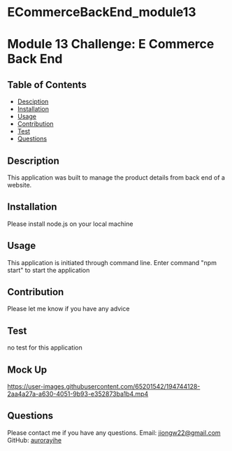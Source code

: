 # ECommerceBackEnd_module13

# Module 13 Challenge: E Commerce Back End

## Table of Contents
* [Desciption](#description)
* [Installation](#installation)
* [Usage](#usage)
* [Contribution](#contribution)
* [Test](#test)
* [Questions](#questions)

## Description

This application was built to manage the product details from back end of a website.

## Installation

Please install node.js on your local machine

## Usage

This application is initiated through command line. Enter command "npm start" to start the application

## Contribution

Please let me know if you have any advice

## Test

no test for this application

## Mock Up

https://user-images.githubusercontent.com/65201542/194744128-2aa4a27a-a630-4051-9b93-e352873ba1b4.mp4

## Questions

Please contact me if you have any questions.
Email: jiongw22@gmail.com
GitHub: [aurorayihe](http://github.com/aurorayihe)
